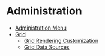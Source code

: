 # Administration

* [Administration Menu](./administration-menu.md)
* [Grid](./grid.md)
    * [Grid Rendering Customization](./grid-rendering-customization.md)
    * [Grid Data Sources](./grid-data-sources.md)
